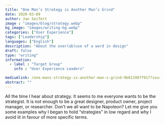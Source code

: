 ```yaml
---
title: "One Man’s Strategy is Another Man’s Grind"
date: 2020-03-09
author: Jan Seifert
image : "images/blog/strategy.webp"
bg_image: "images/writing-bg.webp"
categories: ["User Experience"]
tags: ["Leadership"]
languages: ["English"]
description: "About the over(ab)use of a word in design"
draft: false
type: "writing"
information:
  - label : "Target Group"
    info : "User Experience Leaders"

mediumlink: /one-mans-strategy-is-another-man-s-grind-9b613997f91f?source=friends_link&sk=df85ae3e3f99e8d087559cb632ced281
abstract: ""
---
```



All the time I hear about strategy. It seems to me everyone wants to be the strategist. It is not enough to be a great designer, product owner, project manager, or researcher. Don’t we all want to be Napoleon? Let me give you some examples why I began to hold “strategies” in low regard and why I avoid iit in favour of more specific terms.